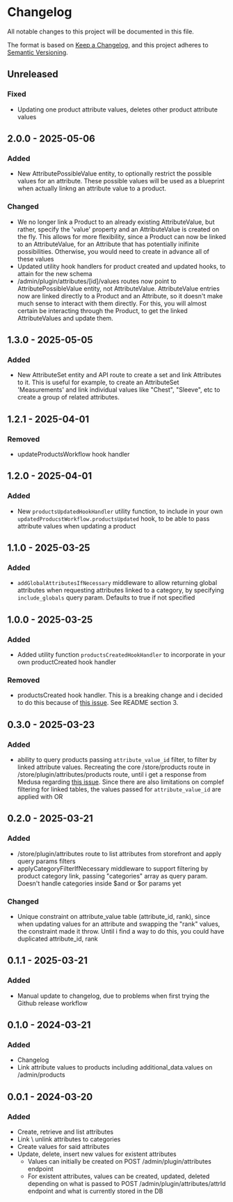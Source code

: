 # Changelog

All notable changes to this project will be documented in this file.

The format is based on [Keep a Changelog](https://keepachangelog.com/en/1.0.0/),
and this project adheres to [Semantic Versioning](https://semver.org/spec/v2.0.0.html).

## Unreleased

### Fixed
- Updating one product attribute values, deletes other product attribute values

## 2.0.0 - 2025-05-06
### Added
- New AttributePossibleValue entity, to optionally restrict the possible values for an attribute. These possible values will be used as a blueprint when actually linkng an attribute value to a product.

### Changed
- We no longer link a Product to an already existing AttributeValue, but rather, specify the 'value' property and an AttributeValue is created on the fly. This allows for more flexibility, since a Product can now be linked to an AttributeValue, for an Attribute that has potentially inifinite possibilities. Otherwise, you would need to create in advance all of these values
- Updated utility hook handlers for product created and updated hooks, to attain for the new schema
- /admin/plugin/attributes/[id]/values routes now point to AttributePossibleValue entity, not AttributeValue. AttributeValue entries now are linked directly to a Product and an Attribute, so it doesn't make much sense to interact with them directly. For this, you will almost certain be interacting through the Product, to get the linked AttributeValues and update them.

## 1.3.0 - 2025-05-05
### Added
- New AttributeSet entity and API route to create a set and link Attributes to it. This is useful for example, to create an AttributeSet 'Measurements' and link individual values like "Chest", "Sleeve", etc to create a group of related attributes.

## 1.2.1 - 2025-04-01
### Removed
- updateProductsWorkflow hook handler

## 1.2.0 - 2025-04-01
### Added
- New `productsUpdatedHookHandler` utility function, to include in your own `updatedProducstWorkflow.productsUpdated` hook, to be able to pass attribute values when updating a product

## 1.1.0 - 2025-03-25
### Added
- `addGlobalAttributesIfNecessary` middleware to allow returning global attributes when requesting attributes linked to a category, by specifying `include_globals` query param. Defaults to true if not specified

## 1.0.0 - 2025-03-25
### Added
- Added utility function `productsCreatedHookHandler` to incorporate in your own productCreated hook handler

### Removed
- productsCreated hook handler. This is a breaking change and i decided to do this because of [this issue](https://github.com/medusajs/medusa/issues/11968). See README section 3.

## 0.3.0 - 2025-03-23
### Added
- ability to query products passing `attribute_value_id` filter, to filter by linked attribute values. Recreating the core /store/products route in
  /store/plugin/attributes/products route, until i get a response from Medusa regarding [this issue](https://github.com/medusajs/medusa/issues/11938).
  Since there are also limitations on complef filtering for linked tables, the values passed for `attribute_value_id` are applied with OR

## 0.2.0 - 2025-03-21
### Added
- /store/plugin/attributes route to list attributes from storefront and apply query params filters
- applyCategoryFilterIfNecessary middleware to support filtering by product category link, passing "categories" array
  as query param. Doesn't handle categories inside $and or $or params yet

### Changed
- Unique constraint on attribute_value table (attribute_id, rank), since when updating values for an attribute and swapping the "rank"
  values, the constraint made it throw. Until i find a way to do this, you could have duplicated attribute_id, rank

## 0.1.1 - 2025-03-21
### Added
- Manual update to changelog, due to problems when first trying the Github release workflow

## 0.1.0 - 2024-03-21
### Added
- Changelog
- Link attribute values to products including additional_data.values on /admin/products

## 0.0.1 - 2024-03-20
### Added
- Create, retrieve and list attributes
- Link \ unlink attributes to categories
- Create values for said attributes
- Update, delete, insert new values for existent attributes
    - Values can initially be created on POST /admin/plugin/attributes endpoint
    - For existent attributes, values can be created, updated, deleted depending on what is passed to POST /admin/plugin/attributes/attrId endpoint and what is currently stored in the DB
